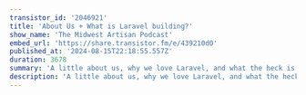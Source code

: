 ```yaml
---
transistor_id: '2046921'
title: 'About Us + What is Laravel building?'
show_name: 'The Midwest Artisan Podcast'
embed_url: 'https://share.transistor.fm/e/439210d0'
published_at: '2024-08-15T22:18:55.557Z'
duration: 3678
summary: 'A little about us, why we love Laravel, and what the heck is Laravel building?'
description: 'A little about us, why we love Laravel, and what the heck is Laravel building?'
---
```


